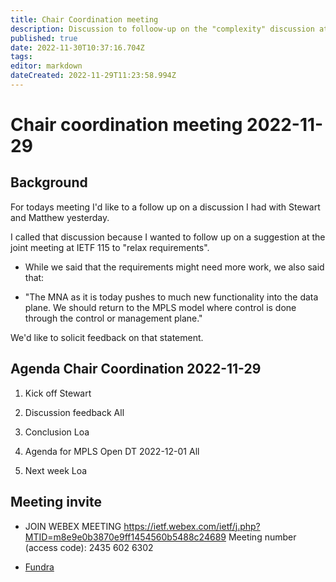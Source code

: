 ```yaml
---
title: Chair Coordination meeting
description: Discussion to folloow-up on the "complexity" discussion at IEYF 115 in London.
published: true
date: 2022-11-30T10:37:16.704Z
tags: 
editor: markdown
dateCreated: 2022-11-29T11:23:58.994Z
---
```


# Chair coordination meeting 2022-11-29
## Background
For todays meeting I'd like to a follow up on a discussion I had with Stewart and Matthew yesterday.

I called that discussion because I wanted to follow up on a suggestion at the joint meeting at IETF 115 to "relax requirements".

- While we said that the requirements might need more work, we also 
  said that:

- "The MNA as it is today pushes to much new functionality into the data
   plane. We should return to the MPLS model where control is done
   through the control or management plane."
   
We'd like to solicit feedback on that statement.

## Agenda Chair Coordination 2022-11-29

 1. Kick off
 Stewart
  
 2. Discussion feedback
 All
 
 3. Conclusion 
 Loa
 
 1. Agenda for MPLS Open DT 2022-12-01
 All
 
 1. Next week
 Loa
 
 
 ## Meeting  invite

 - JOIN WEBEX MEETING
    https://ietf.webex.com/ietf/j.php?MTID=m8e9e0b3870e9ff1454560b5488c24689
    Meeting number (access code): 2435 602 6302
    
- [Fundra](/group/mpls/2022-12-01/fundra)

